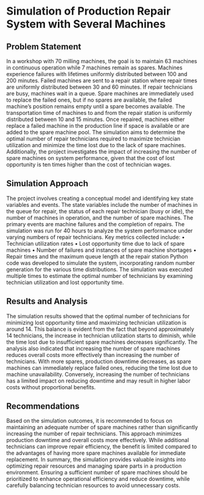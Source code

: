 # Simulation of Production Repair System with Several Machines

## Problem Statement
In a workshop with 70 milling machines, the goal is to maintain 63 machines in continuous operation while 7 machines remain as spares. Machines experience failures with lifetimes uniformly distributed between 100 and 200 minutes. Failed machines are sent to a repair station where repair times are uniformly distributed between 30 and 60 minutes. If repair technicians are busy, machines wait in a queue. Spare machines are immediately used to replace the failed ones, but if no spares are available, the failed machine’s position remains empty until a spare becomes available. The transportation time of machines to and from the repair station is uniformly distributed between 10 and 15 minutes. Once repaired, machines either replace a failed machine in the production line if space is available or are added to the spare machine pool.
The simulation aims to determine the optimal number of repair technicians required to maximize technician utilization and minimize the time lost due to the lack of spare machines. Additionally, the project investigates the impact of increasing the number of spare machines on system performance, given that the cost of lost opportunity is ten times higher than the cost of technician wages.

## Simulation Approach
The project involves creating a conceptual model and identifying key state variables and events. The state variables include the number of machines in the queue for repair, the status of each repair technician (busy or idle), the number of machines in operation, and the number of spare machines. The primary events are machine failures and the completion of repairs.
The simulation was run for 40 hours to analyze the system performance under varying numbers of repair technicians. Key metrics collected include:
•	Technician utilization rates
•	Lost opportunity time due to lack of spare machines
•	Number of failures and instances of spare machine shortages
•	Repair times and the maximum queue length at the repair station
Python code was developed to simulate the system, incorporating random number generation for the various time distributions. The simulation was executed multiple times to estimate the optimal number of technicians by examining technician utilization and lost opportunity time.

## Results and Analysis
The simulation results showed that the optimal number of technicians for minimizing lost opportunity time and maximizing technician utilization is around 14. This balance is evident from the fact that beyond approximately 14 technicians, the increase in technician utilization starts to diminish, while the time lost due to insufficient spare machines decreases significantly.
The analysis also indicated that increasing the number of spare machines reduces overall costs more effectively than increasing the number of technicians. With more spares, production downtime decreases, as spare machines can immediately replace failed ones, reducing the time lost due to machine unavailability. Conversely, increasing the number of technicians has a limited impact on reducing downtime and may result in higher labor costs without proportional benefits.

## Recommendations
Based on the simulation outcomes, it is recommended to focus on maintaining an adequate number of spare machines rather than significantly increasing the number of repair technicians. This approach minimizes production downtime and overall costs more effectively. While additional technicians can improve repair efficiency, the benefit is limited compared to the advantages of having more spare machines available for immediate replacement.
In summary, the simulation provides valuable insights into optimizing repair resources and managing spare parts in a production environment. Ensuring a sufficient number of spare machines should be prioritized to enhance operational efficiency and reduce downtime, while carefully balancing technician resources to avoid unnecessary costs.
